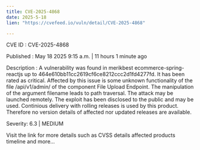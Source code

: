```yaml
---
title: CVE-2025-4868
date: 2025-5-18
lien: "https://cvefeed.io/vuln/detail/CVE-2025-4868"

---
```


CVE ID : CVE-2025-4868

Published :  May 18
2025
9:15 a.m. | 11 hours
1 minute ago

Description : A vulnerability was found in merikbest ecommerce-spring-reactjs up to 464e610bb11cc2619cf6ce8212ccc2d1fd4277fd. It has been rated as critical. Affected by this issue is some unknown functionality of the file /api/v1/admin/ of the component File Upload Endpoint. The manipulation of the argument filename leads to path traversal. The attack may be launched remotely. The exploit has been disclosed to the public and may be used. Continious delivery with rolling releases is used by this product. Therefore
no version details of affected nor updated releases are available.

Severity: 6.3 | MEDIUM

Visit the link for more details
such as CVSS details
affected products
timeline
and more...
